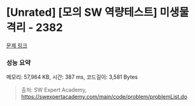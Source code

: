 # [Unrated] [모의 SW 역량테스트] 미생물 격리 - 2382 

[문제 링크](https://swexpertacademy.com/main/code/problem/problemDetail.do?contestProbId=AV597vbqAH0DFAVl) 

### 성능 요약

메모리: 57,964 KB, 시간: 387 ms, 코드길이: 3,581 Bytes



> 출처: SW Expert Academy, https://swexpertacademy.com/main/code/problem/problemList.do